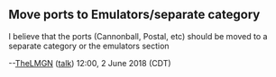 ## Move ports to Emulators/separate category

I believe that the ports (Cannonball, Postal, etc) should be moved to a
separate category or the emulators section

\--[TheLMGN](User:TheLMGN "wikilink")
([talk](User%20talk:TheLMGN.md "wikilink")) 12:00, 2 June 2018 (CDT)
